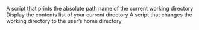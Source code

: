 A script that prints the absolute path name of the current working directory
Display the contents list of your current directory
A script that changes the working directory to the user’s home directory 
